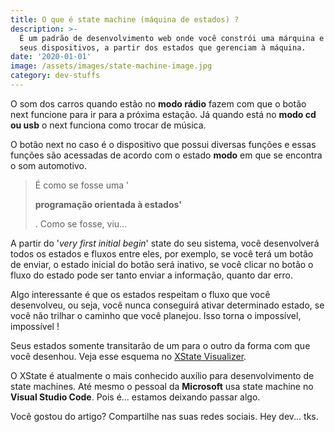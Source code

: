 ```yaml
---
title: O que é state machine (máquina de estados) ?
description: >-
  É um padrão de desenvolvimento web onde você constrói uma márquina e todas os
  seus dispositivos, a partir dos estados que gerenciam à máquina.
date: '2020-01-01'
image: /assets/images/state-machine-image.jpg
category: dev-stuffs
---
```

O som dos carros quando estão no **modo rádio** fazem com que o botão next funcione para ir para a próxima estação. Já quando está no **modo cd ou usb** o next funciona como trocar de música.

O botão next no caso é o dispositivo que possui diversas funções e essas funções são acessadas de acordo com o estado **modo** em que se encontra o som automotivo.

> É como se fosse uma '
>
> **programação orientada à estados'**
>
> . Como se fosse, viu...

A partir do '_very first initial begin_' state do seu sistema, você desenvolverá todos os estados e fluxos entre eles, por exemplo, se você terá um botão de enviar, o estado inicial do botão será inativo, se você clicar no botão o fluxo do estado pode ser tanto enviar a informação, quanto dar erro.

Algo interessante é que os estados respeitam o fluxo que você desenvolveu, ou seja, você nunca conseguirá ativar determinado estado, se você não trilhar o caminho que você planejou. Isso torna o impossível, impossível !

Seus estados somente transitarão de um para o outro da forma com que você desenhou. Veja esse esquema no [XState Visualizer](https://xstate.js.org/viz/).

O XState é atualmente o mais conhecido auxílio para desenvolvimento de state machines. Até mesmo o pessoal da **Microsoft** usa state machine no **Visual Studio Code**. Pois é... estamos deixando passar algo.

Você gostou do artigo? Compartilhe nas suas redes sociais. Hey dev... tks.

